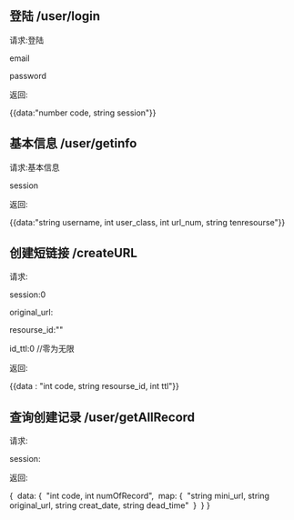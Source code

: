## 登陆 /user/login

请求:登陆

email

password

返回:

{{data:"number code, string session"}}



## 基本信息 /user/getinfo

请求:基本信息

session

返回:

{{data:"string username, int user_class, int url_num, string tenresourse"}}



## 创建短链接 /createURL

请求:

session:0

original_url:

resourse_id:""

id_ttl:0 //零为无限

返回:

{{data : "int code, string resourse_id, int ttl"}}

## 查询创建记录 /user/getAllRecord

请求:

session:

返回:

{
​	data: {
​		"int code, int numOfRecord",
​		map: {
​			"string mini_url, string original_url, string creat_date, string dead_time"
​		}
​	}
}

